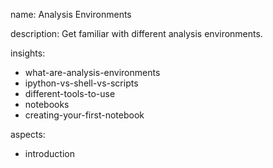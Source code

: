 name: Analysis Environments

description: Get familiar with different analysis environments.

insights:
  - what-are-analysis-environments
  - ipython-vs-shell-vs-scripts
  - different-tools-to-use
  - notebooks
  - creating-your-first-notebook

aspects:
  - introduction